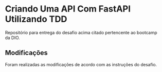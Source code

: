 # Criando Uma API Com FastAPI Utilizando TDD
Repositório para entrega do desafio acima citado pertencente ao bootcamp da DIO.

## Modificações
Foram realizadas as modificações de acordo com as instruções do desafio.